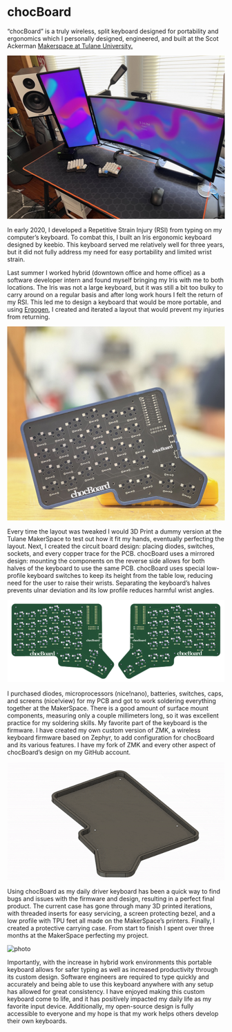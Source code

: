 # chocBoard

“chocBoard” is a truly wireless, split keyboard designed for portability and ergonomics which I personally designed, engineered, and built at the Scot Ackerman [Makerspace at Tulane University.](https://makerspace.tulane.edu)

![photo](https://github.com/bennetthermanoff/portfolio/raw/master/src/Content/markdown/images/iris.jpeg)

In early 2020, I developed a Repetitive Strain Injury (RSI) from typing on my computer’s keyboard. To combat this, I built an Iris ergonomic keyboard designed by keebio. This keyboard served me relatively well for three years, but it did not fully address my need for easy portability and limited wrist strain. 

Last summer I worked hybrid (downtown office and home office) as a software developer intern and found myself bringing my Iris with me to both locations. The Iris was not a large keyboard, but it was still a bit too bulky to carry around on a regular basis and after long work hours I felt the return of my RSI. This led me to design a keyboard that would be more portable, and using [Ergogen](https://github.com/ergogen/ergogen), I created and iterated a layout that would prevent my injuries from returning.

![photo](https://github.com/bennetthermanoff/portfolio/raw/master/src/Content/markdown/images/portraitPCB.jpeg)

Every time the layout was tweaked I would 3D Print a dummy version at the Tulane MakerSpace to test out how it fit my hands, eventually perfecting the layout. Next, I created the circuit board design: placing diodes, switches, sockets, and every copper trace for the PCB. chocBoard uses a mirrored design: mounting the components on the reverse side allows for both halves of the keyboard to use the same PCB. chocBoard uses special low-profile keyboard switches to keep its height from the table low, reducing need for the user to raise their wrists. Separating the keyboard’s halves prevents ulnar deviation and its low profile reduces harmful wrist angles.

![photo](https://github.com/bennetthermanoff/portfolio/raw/master/src/Content/markdown/images/pcb.png)

I purchased diodes, microprocessors (nice!nano), batteries, switches, caps, and screens (nice!view) for my PCB and got to work soldering everything together at the MakerSpace. There is a good amount of surface mount components, measuring only a couple millimeters long, so it was excellent practice for my soldering skills. My favorite part of the keyboard is the firmware. I have created my own custom version of ZMK, a wireless keyboard firmware based on Zephyr, to add configuration for chocBoard and its various features. I have my fork of ZMK and every other aspect of chocBoard’s design on my GitHub account.

![photo](https://github.com/bennetthermanoff/portfolio/raw/master/src/Content/markdown/images/chocGif.gif)

Using chocBoard as my daily driver keyboard has been a quick way to find bugs and issues with the firmware and design, resulting in a perfect final product. The current case has gone through many 3D printed iterations, with threaded inserts for easy servicing, a screen protecting bezel, and a low profile with TPU feet all made on the MakerSpace’s printers. Finally, I created a protective carrying case. From start to finish I spent over three months at the MakerSpace perfecting my project.

![photo](https://github.com/bennetthermanoff/portfolio/raw/master/src/Content/markdown/images/chocCaseDeployGif.gif)

Importantly, with the increase in hybrid work environments this portable keyboard allows for safer typing as well as increased productivity through its custom design. Software engineers are required to type quickly and accurately and being able to use this keyboard anywhere with any setup has allowed for great consistency. I have enjoyed making this custom keyboard come to life, and it has positively impacted my daily life as my favorite input device. Additionally, my open-source design is fully accessible to everyone and my hope is that my work helps others develop their own keyboards.